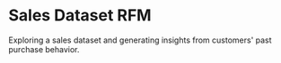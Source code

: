 # Sales Dataset RFM
 Exploring a sales dataset and generating insights from customers' past purchase behavior. 
